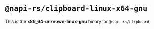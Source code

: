 # `@napi-rs/clipboard-linux-x64-gnu`

This is the **x86_64-unknown-linux-gnu** binary for `@napi-rs/clipboard`

